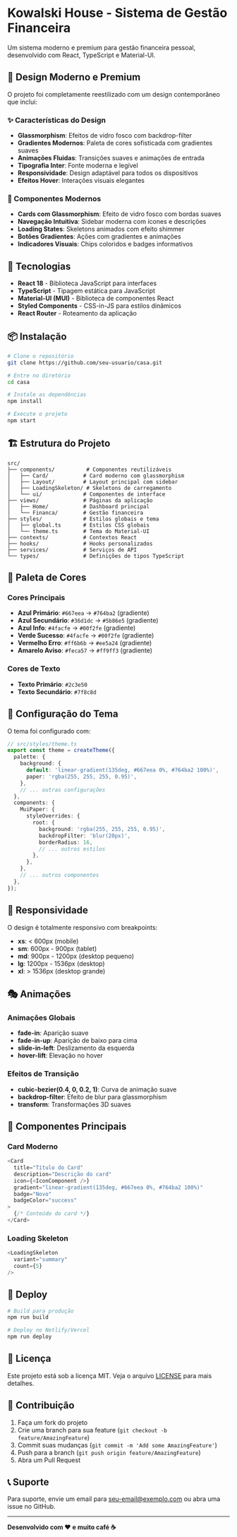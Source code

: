 # Kowalski House - Sistema de Gestão Financeira

Um sistema moderno e premium para gestão financeira pessoal, desenvolvido com React, TypeScript e Material-UI.

## 🎨 Design Moderno e Premium

O projeto foi completamente reestilizado com um design contemporâneo que inclui:

### ✨ Características do Design
- **Glassmorphism**: Efeitos de vidro fosco com backdrop-filter
- **Gradientes Modernos**: Paleta de cores sofisticada com gradientes suaves
- **Animações Fluidas**: Transições suaves e animações de entrada
- **Tipografia Inter**: Fonte moderna e legível
- **Responsividade**: Design adaptável para todos os dispositivos
- **Efeitos Hover**: Interações visuais elegantes

### 🎯 Componentes Modernos
- **Cards com Glassmorphism**: Efeito de vidro fosco com bordas suaves
- **Navegação Intuitiva**: Sidebar moderna com ícones e descrições
- **Loading States**: Skeletons animados com efeito shimmer
- **Botões Gradientes**: Ações com gradientes e animações
- **Indicadores Visuais**: Chips coloridos e badges informativos

## 🚀 Tecnologias

- **React 18** - Biblioteca JavaScript para interfaces
- **TypeScript** - Tipagem estática para JavaScript
- **Material-UI (MUI)** - Biblioteca de componentes React
- **Styled Components** - CSS-in-JS para estilos dinâmicos
- **React Router** - Roteamento da aplicação

## 📦 Instalação

```bash
# Clone o repositório
git clone https://github.com/seu-usuario/casa.git

# Entre no diretório
cd casa

# Instale as dependências
npm install

# Execute o projeto
npm start
```

## 🏗️ Estrutura do Projeto

```
src/
├── components/          # Componentes reutilizáveis
│   ├── Card/           # Card moderno com glassmorphism
│   ├── Layout/         # Layout principal com sidebar
│   ├── LoadingSkeleton/ # Skeletons de carregamento
│   └── ui/             # Componentes de interface
├── views/              # Páginas da aplicação
│   ├── Home/           # Dashboard principal
│   └── Financa/        # Gestão financeira
├── styles/             # Estilos globais e tema
│   ├── global.ts       # Estilos CSS globais
│   └── theme.ts        # Tema do Material-UI
├── contexts/           # Contextos React
├── hooks/              # Hooks personalizados
├── services/           # Serviços de API
└── types/              # Definições de tipos TypeScript
```

## 🎨 Paleta de Cores

### Cores Principais
- **Azul Primário**: `#667eea` → `#764ba2` (gradiente)
- **Azul Secundário**: `#36d1dc` → `#5b86e5` (gradiente)
- **Azul Info**: `#4facfe` → `#00f2fe` (gradiente)
- **Verde Sucesso**: `#4facfe` → `#00f2fe` (gradiente)
- **Vermelho Erro**: `#ff6b6b` → `#ee5a24` (gradiente)
- **Amarelo Aviso**: `#feca57` → `#ff9ff3` (gradiente)

### Cores de Texto
- **Texto Primário**: `#2c3e50`
- **Texto Secundário**: `#7f8c8d`

## 🔧 Configuração do Tema

O tema foi configurado com:

```typescript
// src/styles/theme.ts
export const theme = createTheme({
  palette: {
    background: {
      default: 'linear-gradient(135deg, #667eea 0%, #764ba2 100%)',
      paper: 'rgba(255, 255, 255, 0.95)',
    },
    // ... outras configurações
  },
  components: {
    MuiPaper: {
      styleOverrides: {
        root: {
          background: 'rgba(255, 255, 255, 0.95)',
          backdropFilter: 'blur(20px)',
          borderRadius: 16,
          // ... outros estilos
        },
      },
    },
    // ... outros componentes
  },
});
```

## 📱 Responsividade

O design é totalmente responsivo com breakpoints:

- **xs**: < 600px (mobile)
- **sm**: 600px - 900px (tablet)
- **md**: 900px - 1200px (desktop pequeno)
- **lg**: 1200px - 1536px (desktop)
- **xl**: > 1536px (desktop grande)

## 🎭 Animações

### Animações Globais
- **fade-in**: Aparição suave
- **fade-in-up**: Aparição de baixo para cima
- **slide-in-left**: Deslizamento da esquerda
- **hover-lift**: Elevação no hover

### Efeitos de Transição
- **cubic-bezier(0.4, 0, 0.2, 1)**: Curva de animação suave
- **backdrop-filter**: Efeito de blur para glassmorphism
- **transform**: Transformações 3D suaves

## 🎨 Componentes Principais

### Card Moderno
```typescript
<Card
  title="Título do Card"
  description="Descrição do card"
  icon={<IconComponent />}
  gradient="linear-gradient(135deg, #667eea 0%, #764ba2 100%)"
  badge="Novo"
  badgeColor="success"
>
  {/* Conteúdo do card */}
</Card>
```

### Loading Skeleton
```typescript
<LoadingSkeleton 
  variant="summary" 
  count={5} 
/>
```

## 🚀 Deploy

```bash
# Build para produção
npm run build

# Deploy no Netlify/Vercel
npm run deploy
```

## 📄 Licença

Este projeto está sob a licença MIT. Veja o arquivo [LICENSE](LICENSE) para mais detalhes.

## 🤝 Contribuição

1. Faça um fork do projeto
2. Crie uma branch para sua feature (`git checkout -b feature/AmazingFeature`)
3. Commit suas mudanças (`git commit -m 'Add some AmazingFeature'`)
4. Push para a branch (`git push origin feature/AmazingFeature`)
5. Abra um Pull Request

## 📞 Suporte

Para suporte, envie um email para seu-email@exemplo.com ou abra uma issue no GitHub.

---

**Desenvolvido com ❤️ e muito café ☕**